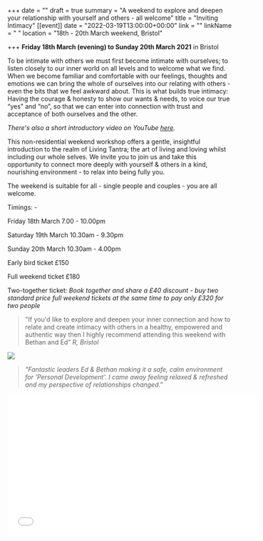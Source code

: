 +++
date = ""
draft = true
summary = "A weekend to explore and deepen your relationship with yourself and others - all welcome"
title = "Inviting Intimacy"
[[event]]
date = "2022-03-19T13:00:00+00:00"
link = ""
linkName = " "
location = "18th - 20th March weekend, Bristol"

+++
**Friday 18th March (evening) to Sunday 20th March 2021** in Bristol

To be intimate with others we must first become intimate with ourselves; to listen closely to our inner world on all levels and to welcome what we find. When we become familiar and comfortable with our feelings, thoughts and emotions we can bring the whole of ourselves into our relating with others - even the bits that we feel awkward about. This is what builds true intimacy: Having the courage & honesty to show our wants & needs, to voice our true “yes” and “no”, so that we can enter into connection with trust and acceptance of both ourselves and the other.

_There's also a short introductory video on YouTube_ [_here_](https://youtu.be/YT15tk06Agw)_._

This non-residential weekend workshop offers a gentle, insightful introduction to the realm of Living Tantra; the art of living and loving whilst including our whole selves. We invite you to join us and take this opportunity to connect more deeply with yourself & others in a kind, nourishing environment - to relax into being fully you.

The weekend is suitable for all - single people and couples - you are all welcome.

Timings: -

Friday 18th March 7.00 - 10.00pm

Saturday 19th March  10.30am - 9.30pm

Sunday 20th March 10.30am - 4.00pm

Early bird ticket £150

Full weekend ticket £180

Two-together ticket:  _Book together and share a £40 discount - buy two standard price full weekend tickets at the same time to pay only £320 for two people_

> "If you'd like to explore and deepen your inner connection and how to relate and create intimacy with others in a healthy, empowered and authentic way then I highly recommend attending this weekend with Bethan and Ed” _R, Bristol_

![](/uploads/inviting-intimacy-image-sml.jpg)

> _"Fantastic leaders Ed & Bethan making it a safe, calm environment for 'Personal Development'. I came away feeling relaxed & refreshed and my perspective of relationships changed."_

<iframe width="560" height="315" src="[https://www.youtube-nocookie.com/embed/YT15tk06Agw](https://www.youtube-nocookie.com/embed/YT15tk06Agw "https://www.youtube-nocookie.com/embed/YT15tk06Agw")" frameborder="0" allow="accelerometer; autoplay; clipboard-write; encrypted-media; gyroscope; picture-in-picture" allowfullscreen></iframe>